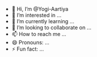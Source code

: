- 👋 Hi, I’m @Yogi-Aartiya
- 👀 I’m interested in ...
- 🌱 I’m currently learning ...
- 💞️ I’m looking to collaborate on ...
- 📫 How to reach me ...
- 😄 Pronouns: ...
- ⚡ Fun fact: ...

<!---
Yogi-Aartiya/Yogi-Aartiya is a ✨ special ✨ repository because its `README.md` (this file) appears on your GitHub profile.
You can click the Preview link to take a look at your changes.
--->
